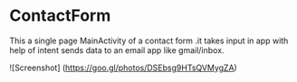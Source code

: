 # ContactForm
This a single page MainActivity of a contact form .it takes input in app with help of intent sends data to an email app like gmail/inbox.

![Screenshot] (https://goo.gl/photos/DSEbsg9HTsQVMygZA)
